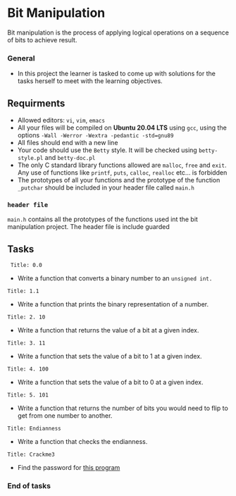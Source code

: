 # Bit Manipulation

Bit manipulation is the process of applying logical operations on a sequence of bits to achieve result.

### General
 - In this project the learner is tasked to come up with solutions for the tasks herself to meet with the learning objectives.

## Requirments
 - Allowed editors: `vi`, `vim`, `emacs`
 - All your files will be compiled on **Ubuntu 20.04 LTS** using `gcc`, using the options `-Wall -Werror -Wextra -pedantic -std=gnu89`
 - All files should end with a new line
 - Your code should use the `Betty` style. It will be checked using `betty-style.pl` and `betty-doc.pl`
 - The only C standard library functions allowed are `malloc`, `free` and `exit`. Any use of functions like `printf`, `puts`, `calloc`, `realloc` etc… is forbidden
 - The prototypes of all your functions and the prototype of the function `_putchar` should be included in your header file called `main.h`

### `` header file ``
 `main.h` contains all the prototypes of the functions used int the bit manipulation project. The header file is include guarded

## Tasks

 ```http
  Title: 0.0
 ```
 - Write a function that converts a binary number to an `unsigned int.`

 ```http
 Title: 1.1
 ```
 - Write a function that prints the binary representation of a number.

 ```http
 Title: 2. 10
 ```
 - Write a function that returns the value of a bit at a given index.

 ```http
 Title: 3. 11
 ```
 - Write a function that sets the value of a bit to 1 at a given index.

 ```http
 Title: 4. 100
 ```
 - Write a function that sets the value of a bit to 0 at a given index.

 ```http
 Title: 5. 101
 ```
 - Write a function that returns the number of bits you would need to flip to get from one number to another.

 ```http
 Title: Endianness
 ```
 - Write a function that checks the endianness.

 ```http
 Title: Crackme3
 ```
 - Find the password for [this program](https://github.com/holbertonschool/0x13.c)


### End of tasks
